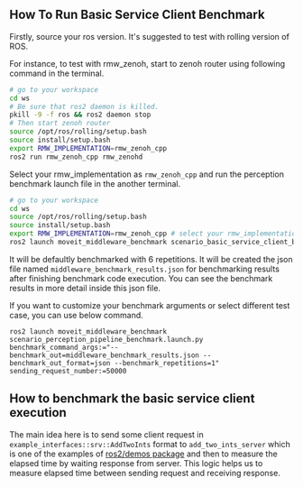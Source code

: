 ## How To Run Basic Service Client Benchmark

Firstly, source your ros version. It's suggested to test with rolling version of ROS.

For instance, to test with rmw_zenoh, start to zenoh router using following command in the terminal.
```sh
# go to your workspace
cd ws
# Be sure that ros2 daemon is killed.
pkill -9 -f ros && ros2 daemon stop
# Then start zenoh router
source /opt/ros/rolling/setup.bash
source install/setup.bash
export RMW_IMPLEMENTATION=rmw_zenoh_cpp
ros2 run rmw_zenoh_cpp rmw_zenohd
```

Select your rmw_implementation as `rmw_zenoh_cpp` and run the perception benchmark launch file in the another terminal.
```sh
# go to your workspace
cd ws
source /opt/ros/rolling/setup.bash
source install/setup.bash
export RMW_IMPLEMENTATION=rmw_zenoh_cpp # select your rmw_implementation to benchmark
ros2 launch moveit_middleware_benchmark scenario_basic_service_client_benchmark.launch.py
```

It will be defaultly benchmarked with 6 repetitions. It will be created the json file named `middleware_benchmark_results.json` for benchmarking results after finishing benchmark code execution. You can see the benchmark results in more detail inside this json file.

If you want to customize your benchmark arguments or select different test case, you can use below command.

```shell
ros2 launch moveit_middleware_benchmark scenario_perception_pipeline_benchmark.launch.py benchmark_command_args:="--benchmark_out=middleware_benchmark_results.json --benchmark_out_format=json --benchmark_repetitions=1" sending_request_number:=50000
```

## How to benchmark the basic service client execution

The main idea here is to send some client request in `example_interfaces::srv::AddTwoInts` format to `add_two_ints_server` which is one of the examples of [ros2/demos package](https://github.com/ros2/demos) and then to measure the elapsed time by waiting response from server. This logic helps us to measure elapsed time between sending request and receiving response.
